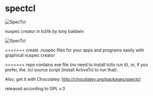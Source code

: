 spectcl
=======

![SpecTcl](http://tonybaldwin.info/images/spectcl.png)

nuspec creator
in tcl/tk
by tony baldwin

![SpecTcl](http://tonybaldwin.info/images/nuspec0.1-201402031235.png)

=======
create .nuspec files for your apps and programs easily with graphical nuspec creator

=======
repo contains exe file (no need to install tclto run it), 
or, if you prefer, the .tcl source script (install ActiveTcl to run that).

Also, get it with Chocolatey: http://chocolatey.org/packages/spectcl

released according to GPL v.3
